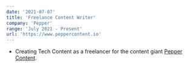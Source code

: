 ```yaml
---
date: '2021-07-07'
title: 'Freelance Content Writer'
company: 'Pepper'
range: 'July 2021 - Present'
url: 'https://www.peppercontent.io'
---
```


- Creating Tech Content as a freelancer for the content giant [Pepper Content](https://www.peppercontent.io).
